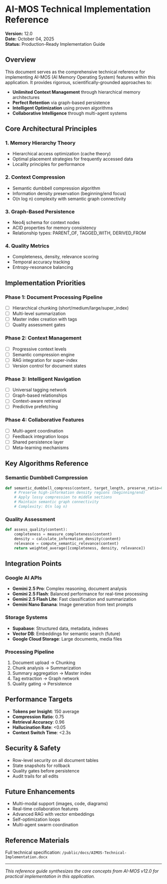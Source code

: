 # AI-MOS Technical Implementation Reference

**Version:** 12.0  
**Date:** October 04, 2025  
**Status:** Production-Ready Implementation Guide

## Overview

This document serves as the comprehensive technical reference for implementing AI-MOS (AI Memory Operating System) features within this application. It provides rigorous, scientifically-grounded approaches to:

- **Unlimited Context Management** through hierarchical memory architectures
- **Perfect Retention** via graph-based persistence
- **Intelligent Optimization** using proven algorithms
- **Collaborative Intelligence** through multi-agent systems

## Core Architectural Principles

### 1. Memory Hierarchy Theory
- Hierarchical access optimization (cache theory)
- Optimal placement strategies for frequently accessed data
- Locality principles for performance

### 2. Context Compression
- Semantic dumbbell compression algorithm
- Information density preservation (beginning/end focus)
- O(n log n) complexity with semantic graph connectivity

### 3. Graph-Based Persistence
- Neo4j schema for context nodes
- ACID properties for memory consistency
- Relationship types: PARENT_OF, TAGGED_WITH, DERIVED_FROM

### 4. Quality Metrics
- Completeness, density, relevance scoring
- Temporal accuracy tracking
- Entropy-resonance balancing

## Implementation Priorities

### Phase 1: Document Processing Pipeline
- [ ] Hierarchical chunking (short/medium/large/super_index)
- [ ] Multi-level summarization
- [ ] Master index creation with tags
- [ ] Quality assessment gates

### Phase 2: Context Management
- [ ] Progressive context levels
- [ ] Semantic compression engine
- [ ] RAG integration for super-index
- [ ] Version control for document states

### Phase 3: Intelligent Navigation
- [ ] Universal tagging network
- [ ] Graph-based relationships
- [ ] Context-aware retrieval
- [ ] Predictive prefetching

### Phase 4: Collaborative Features
- [ ] Multi-agent coordination
- [ ] Feedback integration loops
- [ ] Shared persistence layer
- [ ] Meta-learning mechanisms

## Key Algorithms Reference

### Semantic Dumbbell Compression
```python
def semantic_dumbbell_compress(content, target_length, preserve_ratio=0.3):
    # Preserve high-information density regions (beginning/end)
    # Apply lossy compression to middle sections
    # Maintain semantic graph connectivity
    # Complexity: O(n log n)
```

### Quality Assessment
```python
def assess_quality(content):
    completeness = measure_completeness(content)
    density = calculate_information_density(content)
    relevance = compute_semantic_relevance(content)
    return weighted_average([completeness, density, relevance])
```

## Integration Points

### Google AI APIs
- **Gemini 2.5 Pro**: Complex reasoning, document analysis
- **Gemini 2.5 Flash**: Balanced performance for real-time processing
- **Gemini 2.5 Flash Lite**: Fast classification and summarization
- **Gemini Nano Banana**: Image generation from text prompts

### Storage Systems
- **Supabase**: Structured data, metadata, indexes
- **Vector DB**: Embeddings for semantic search (future)
- **Google Cloud Storage**: Large documents, media files

### Processing Pipeline
1. Document upload → Chunking
2. Chunk analysis → Summarization
3. Summary aggregation → Master index
4. Tag extraction → Graph network
5. Quality gating → Persistence

## Performance Targets

- **Tokens per Insight**: 150 average
- **Compression Ratio**: 0.75
- **Retrieval Accuracy**: 0.96
- **Hallucination Rate**: <0.05
- **Context Switch Time**: <2.3s

## Security & Safety

- Row-level security on all document tables
- State snapshots for rollback
- Quality gates before persistence
- Audit trails for all edits

## Future Enhancements

- Multi-modal support (images, code, diagrams)
- Real-time collaboration features
- Advanced RAG with vector embeddings
- Self-optimization loops
- Multi-agent swarm coordination

## Reference Materials

Full technical specification: `/public/docs/AIMOS-Technical-Implementation.docx`

---

*This reference guide synthesizes the core concepts from AI-MOS v12.0 for practical implementation in this application.*
